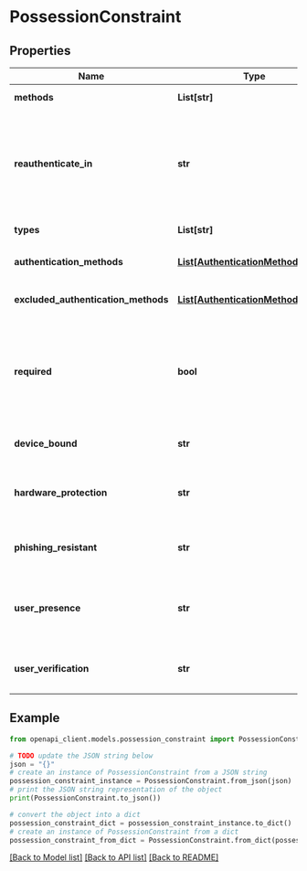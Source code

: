 # PossessionConstraint


## Properties

Name | Type | Description | Notes
------------ | ------------- | ------------- | -------------
**methods** | **List[str]** | The Authenticator methods that are permitted | [optional] 
**reauthenticate_in** | **str** | The duration after which the user must re-authenticate regardless of user activity. This re-authentication interval overrides the Verification Method object&#39;s &#x60;reauthenticateIn&#x60; interval. The supported values use ISO 8601 period format for recurring time intervals (for example, &#x60;PT1H&#x60;). | [optional] 
**types** | **List[str]** | The Authenticator types that are permitted | [optional] 
**authentication_methods** | [**List[AuthenticationMethodObject]**](AuthenticationMethodObject.md) | This property specifies the precise authenticator and method for authentication. | [optional] 
**excluded_authentication_methods** | [**List[AuthenticationMethodObject]**](AuthenticationMethodObject.md) | This property specifies the precise authenticator and method to exclude from authentication. | [optional] 
**required** | **bool** | This property indicates whether the knowledge or possession factor is required by the assurance. It&#39;s optional in the request, but is always returned in the response. By default, this field is &#x60;true&#x60;. If the knowledge or possession constraint has values for&#x60;excludedAuthenticationMethods&#x60; the &#x60;required&#x60; value is false. | [optional] 
**device_bound** | **str** | Indicates if device-bound Factors are required. This property is only set for &#x60;POSSESSION&#x60; constraints. | [optional] [default to 'OPTIONAL']
**hardware_protection** | **str** | Indicates if any secrets or private keys used during authentication must be hardware protected and not exportable. This property is only set for &#x60;POSSESSION&#x60; constraints. | [optional] [default to 'OPTIONAL']
**phishing_resistant** | **str** | Indicates if phishing-resistant Factors are required. This property is only set for &#x60;POSSESSION&#x60; constraints. | [optional] [default to 'OPTIONAL']
**user_presence** | **str** | Indicates if the user needs to approve an Okta Verify prompt or provide biometrics (meets NIST AAL2 requirements). This property is only set for &#x60;POSSESSION&#x60; constraints. | [optional] [default to 'REQUIRED']
**user_verification** | **str** | Indicates the user interaction requirement (PIN or biometrics) to ensure verification of a possession factor | [optional] [default to 'OPTIONAL']

## Example

```python
from openapi_client.models.possession_constraint import PossessionConstraint

# TODO update the JSON string below
json = "{}"
# create an instance of PossessionConstraint from a JSON string
possession_constraint_instance = PossessionConstraint.from_json(json)
# print the JSON string representation of the object
print(PossessionConstraint.to_json())

# convert the object into a dict
possession_constraint_dict = possession_constraint_instance.to_dict()
# create an instance of PossessionConstraint from a dict
possession_constraint_from_dict = PossessionConstraint.from_dict(possession_constraint_dict)
```
[[Back to Model list]](../README.md#documentation-for-models) [[Back to API list]](../README.md#documentation-for-api-endpoints) [[Back to README]](../README.md)


